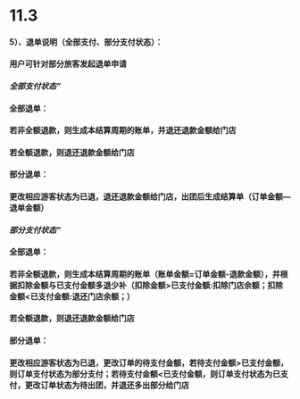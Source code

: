 # **11.3**

#### 5）、退单说明（全部支付、部分支付状态）：

#### 用户可针对部分旅客发起退单申请

#### _全部支付状态“_

#### 全部退单：

#### 若非全额退款，则生成本结算周期的账单，并退还退款金额给门店

#### 若全额退款，则退还退款金额给门店

#### 部分退单：

#### 更改相应游客状态为已退，退还退款金额给门店，出团后生成结算单（订单金额—退单金额）

#### _部分支付状态“_

#### 全部退单：

#### 若非全额退款，则生成本结算周期的账单（账单金额=订单金额-退款金额），并根据扣除金额与已支付金额多退少补（扣除金额&gt;已支付金额:扣除门店余额；扣除金额&lt;已支付金额:退还门店余额；）

#### 若全额退款，则退还退款金额给门店

#### 部分退单：

#### 更改相应游客状态为已退，更改订单的待支付金额，若待支付金额&gt;已支付金额，则订单支付状态为部分支付；若待支付金额&lt;已支付金额，则订单支付状态为已支付，更改订单状态为待出团，并退还多出部分给门店



